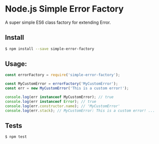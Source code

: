 # Node.js Simple Error Factory
A super simple ES6 class factory for extending Error.

## Install

```bash
$ npm install --save simple-error-factory
```

## Usage:

```js
const errorFactory = require('simple-error-factory');

const MyCustomError = errorFactory('MyCustomError');
const err = new MyCustomError('This is a custom error!');

console.log(err instanceof MyCustomError); // true
console.log(err instanceof Error); // true
console.log(err.constructor.name); // 'MyCustomError'
console.log(err.stack); // MyCustomError: This is a custom error! ...
```

## Tests

```bash
$ npm test
```
